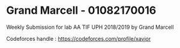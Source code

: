 # Grand Marcell - 01082170016
Weekly Submission for lab AA TIF UPH 2018/2019 by Grand Marcell

Codeforces handle : https://codeforces.com/profile/xavior
